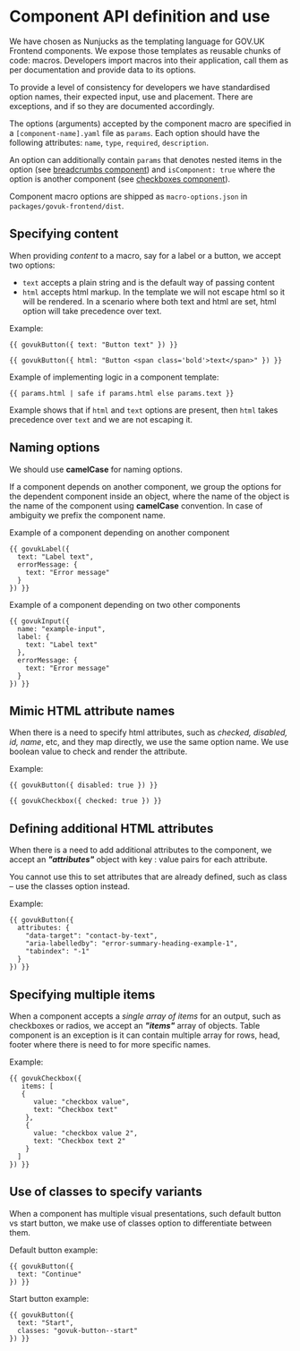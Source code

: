 # Component API definition and use

We have chosen as Nunjucks as the templating language for GOV.UK Frontend components. We expose those templates as reusable chunks of code: macros. Developers import macros into their application, call them as per documentation and provide data to its options.

To provide a level of consistency for developers we have standardised option names, their expected input, use and placement. There are exceptions, and if so they are documented accordingly.

The options (arguments) accepted by the component macro are specified in a `[component-name].yaml` file as `params`. Each option should have the following attributes: `name`, `type`, `required`, `description`.

An option can additionally contain `params` that denotes nested items in the option (see [breadcrumbs component](/packages/govuk-frontend/src/govuk/components/breadcrumbs/breadcrumbs.yaml#L6)) and `isComponent: true` where the option is another component (see [checkboxes component](/packages/govuk-frontend/src/govuk/components/checkboxes/checkboxes.yaml#L10)).

Component macro options are shipped as `macro-options.json` in `packages/govuk-frontend/dist`.

## Specifying content

When providing _content_ to a macro, say for a label or a button, we accept two options:

- `text` accepts a plain string and is the default way of passing content
- `html` accepts html markup. In the template we will not escape html so it will be rendered. In a scenario where both text and html are set, html option will take precedence over text.

Example:

```njk
{{ govukButton({ text: "Button text" }) }}
```

```njk
{{ govukButton({ html: "Button <span class='bold'>text</span>" }) }}
```

Example of implementing logic in a component template:

```njk
{{ params.html | safe if params.html else params.text }}
```

Example shows that if `html` and `text` options are present, then `html` takes precedence over `text` and we are not escaping it.

## Naming options

We should use **camelCase** for naming options.

If a component depends on another component, we group the options for the dependent component inside an object, where the name of the object is the name of the component using **camelCase** convention. In case of ambiguity we prefix the component name.

Example of a component depending on another component

```njk
{{ govukLabel({
  text: "Label text",
  errorMessage: {
    text: "Error message"
  }
}) }}
```

Example of a component depending on two other components

```njk
{{ govukInput({
  name: "example-input",
  label: {
    text: "Label text"
  },
  errorMessage: {
    text: "Error message"
  }
}) }}
```

## Mimic HTML attribute names

When there is a need to specify html attributes, such as _checked, disabled, id, name_, etc, and they map directly, we use the same option name. We use boolean value to check and render the attribute.

Example:

```njk
{{ govukButton({ disabled: true }) }}
```

```njk
{{ govukCheckbox({ checked: true }) }}
```

## Defining additional HTML attributes

When there is a need to add additional attributes to the component, we accept an **_"attributes"_** object with key : value pairs for each attribute.

You cannot use this to set attributes that are already defined, such as class – use the classes option instead.

Example:

```njk
{{ govukButton({
  attributes: {
    "data-target": "contact-by-text",
    "aria-labelledby": "error-summary-heading-example-1",
    "tabindex": "-1"
  }
}) }}
```

## Specifying multiple items

When a component accepts a _single array of items_ for an output, such as checkboxes or radios, we accept an **_"items"_** array of objects. Table component is an exception is it can contain multiple array for rows, head, footer where there is need to for more specific names.

Example:

```njk
{{ govukCheckbox({
   items: [
   {
      value: "checkbox value",
      text: "Checkbox text"
    },
    {
      value: "checkbox value 2",
      text: "Checkbox text 2"
    }
  ]
}) }}
```

## Use of classes to specify variants

When a component has multiple visual presentations, such default button vs start button, we make use of classes option to differentiate between them.

Default button example:

```njk
{{ govukButton({
  text: "Continue"
}) }}
```

Start button example:

```njk
{{ govukButton({
  text: "Start",
  classes: "govuk-button--start"
}) }}
```
